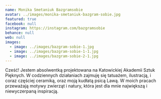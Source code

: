 ```yaml
---
name: Monika Smetaniuk Bazgramsobie
avatar: ../images/monika-smetaniuk-bazgram-sobie.jpg
featured: true
facebook: null
instagram: https://instagram.com/bazgramsobie
behance: null
web: null
images:
  - image: ../images/bazgram-sobie-1.jpg
  - image: ../images/bazgram-sobie-1-1.jpg
  - image: ../images/bazgram-sobie-2-1.jpg
---
```

Cześć! Jestem absolwentką projektowana na Katowickiej Akademii Sztuk Pięknych. W codziennych działaniach zajmuję się tatuażem, ilustracją, i coraz częściej ceramiką, oraz moją kudłatą psicą Lawą. W moich pracach przeważają motywy zwierząt i natury, która jest dla mnie największą i niewyczerpaną inspiracją.